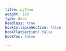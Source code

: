 ```yaml
---
title: python
weight: 120
type: docs
headless: true
bookCollapseSection: false
bookFlatSection: false
bookToc: false

---
```

